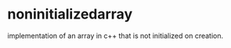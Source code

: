 noninitializedarray
===================

implementation of an array in c++ that is not initialized on creation.
